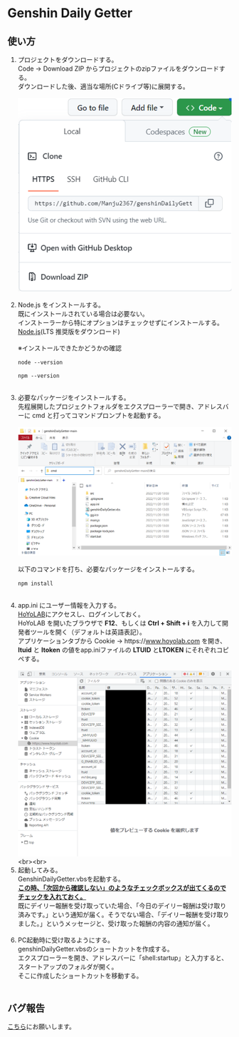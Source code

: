 # Genshin Daily Getter

## 使い方

1. プロジェクトをダウンロードする。<br>
   Code -> Download ZIP からプロジェクトのzipファイルをダウンロードする。<br>
   ダウンロードした後、適当な場所(Cドライブ等)に展開する。<br><br>
   ![Code -> Download ZIP](./src/tutorial/1.png "Code -> Download ZIP")<br><br>
2. Node.js をインストールする。<br>
   既にインストールされている場合は必要ない。<br>
   インストーラーから特にオプションはチェックせずにインストールする。<br>
   [Node.js](https://nodejs.org/ja/)(LTS 推奨版をダウンロード)<br><br>
   ※インストールできたかどうかの確認
   ```
   node --version
   ```
   ```
   npm --version
   ```
   <br>
3. 必要なパッケージをインストールする。<br>
   先程展開したプロジェクトフォルダをエクスプローラーで開き、アドレスバーに cmd と打ってコマンドプロンプトを起動する。<br><br>
   ![cmd](./src/tutorial/2.png "cmd")<br><br>
   以下のコマンドを打ち、必要なパッケージをインストールする。
   ```
   npm install
   ```
   <br>
4. app.ini にユーザー情報を入力する。<br>
   [HoYoLAB](https://www.hoyolab.com/home)にアクセスし、ログインしておく。<br>
   HoYoLAB を開いたブラウザで **F12**、もしくは **Ctrl + Shift + i** を入力して開発者ツールを開く（デフォルトは英語表記）。<br>
   アプリケーションタブから Cookie -> https\://www.hoyolab.com を開き、**ltuid** と **ltoken** の値をapp.iniファイルの **LTUID** と**LTOKEN** にそれぞれコピペする。<br><br>
   ![開発者ツール](./src/tutorial/3.png "Cookie -> https://www.hoyolab.com")<br><br>
5. 起動してみる。<br>
   GenshinDailyGetter.vbsを起動する。<br>
   <u>**この時、「次回から確認しない」のようなチェックボックスが出てくるのでチェックを入れておく。**</u><br>
   既にデイリー報酬を受け取っていた場合、「今日のデイリー報酬は受け取り済みです。」という通知が届く。そうでない場合、「デイリー報酬を受け取りました。」というメッセージと、受け取った報酬の内容の通知が届く。<br><br>
6. PC起動時に受け取るようにする。<br>
   genshinDailyGetter.vbsのショートカットを作成する。<br>
   エクスプローラーを開き、アドレスバーに「shell:startup」と入力すると、スタートアップのフォルダが開く。<br>
   そこに作成したショートカットを移動する。<br><br>

## バグ報告

[こちら](https://github.com/Manju2367/genshinDailyGetter/issues)にお願いします。
